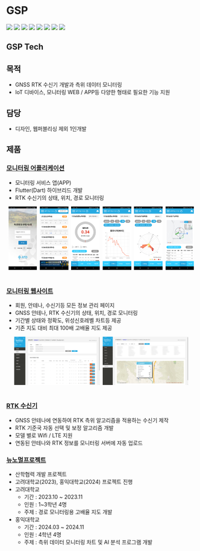 # GSP
<div>
<img src="https://img.shields.io/badge/Android-3DDC84?style=flat-square&logo=Android&logoColor=white"/>
<img src="https://img.shields.io/badge/Flutter-02569B?style=flat-square&logo=Flutter&logoColor=white"/>
<img src="https://img.shields.io/badge/Dart-0175C2?style=flat-square&logo=Dart&logoColor=white"/>
<img src="https://img.shields.io/badge/HTML-E34F26?style=flat-square&logo=HTML5&logoColor=white"/>
<img src="https://img.shields.io/badge/Javascript-F7DF1E?style=flat-square&logo=javascript&logoColor=black"/>
<img src="https://img.shields.io/badge/PHP-777BB4?style=flat-square&logo=PHP&logoColor=white"/>
<img src="https://img.shields.io/badge/MySQL-4479A1?style=flat-square&logo=MySQL&logoColor=white"/>
<img src="https://img.shields.io/badge/C++-00599C?style=flat-square&logo=cplusplus&logoColor=white"/>
</div>

## GSP Tech

## 목적
- GNSS RTK 수신기 개발과 측위 데이터 모니터링  
- IoT 디바이스, 모니터링 WEB / APP등 다양한 형태로 필요한 기능 지원

## 담당
- 디자인, 웹퍼블리싱 제외 1인개발

## 제품
### <a href ="https://github.com/cjk09083/GSP/tree/main/모니터링%20APP">모니터링 어플리케이션 </a>
- 모니터링 서비스 앱(APP)
- Flutter(Dart) 하이브리드 개발
- RTK 수신기의 상태, 위치, 경로 모니터링
<div align="center" >
<img src="https://github.com/cjk09083/ATD/blob/main/IOS%26Android%20APP/0.%20로그인.jpg" width="15%"/>&nbsp;
<img src="https://github.com/cjk09083/ATD/blob/main/IOS%26Android%20APP/1.%20메인.jpg" width="15%"/>&nbsp;
<img src="https://github.com/cjk09083/ATD/blob/main/IOS%26Android%20APP/2.%20장비상태.jpg" width="15%"/>&nbsp;
<img src="https://github.com/cjk09083/ATD/blob/main/IOS%26Android%20APP/2-2%20그래프%20(일반).jpg" width="15%"/>&nbsp;
<img src="https://github.com/cjk09083/ATD/blob/main/IOS%26Android%20APP/2-2%20그래프%20(풍향풍속).jpg" width="15%"/>&nbsp;
<img src="https://github.com/cjk09083/ATD/blob/main/IOS%26Android%20APP/2-3%20대기확산(일반).jpg" width="15%"/>
</div></br>

### <a href ="https://github.com/cjk09083/ATD/tree/main/모니터링%20WEB">모니터링 웹사이트 </a>
- 회원, 안테나, 수신기등 모든 정보 관리 페이지
- GNSS 안테나, RTK 수신기의 상태, 위치, 경로 모니터링
- 기간별 상태와 정확도, 위성신호레벨 차트등 제공
- 기존 지도 대비 최대 100배 고배율 지도 제공 
<div align="center" >
<img src="https://github.com/cjk09083/ATD/blob/main/관리자%20WEB/2.%20장비관리%20-%20악취측정기.PNG" width="45%"/>&nbsp;
<img src="https://github.com/cjk09083/ATD/blob/main/관리자%20WEB/8.%20지역별%20데이터%20-%20상세.PNG" width="45%"/>
</div></br>

### <a href ="https://github.com/cjk09083/ATD/tree/main/RTK%20수신기">RTK 수신기 </a>
- GNSS 안테나에 연동하여 RTK 측위 알고리즘을 적용하는 수신기 제작
- RTK 기준국 자동 선택 및 보정 알고리즘 개발
- 모델 별로 Wifi / LTE 지원
- 연동된 안테나와 RTK 정보를 모니터링 서버에 자동 업로드 

### <a href ="https://github.com/cjk09083/ATD/tree/main/산학협력%20뉴노멀">뉴노멀프로젝트 </a>
- 산학협력 개발 프로젝트
- 고려대학교(2023), 홍익대학교(2024) 프로젝트 진행
- 고려대학교
  - 기간 : 2023.10 ~ 2023.11
  - 인원 : 1~3학년 4명
  - 주제 : 경로 모니터링용 고배율 지도 개발
- 홍익대학교
  - 기간 : 2024.03 ~ 2024.11
  - 인원 : 4학년 4명
  - 주제 : 측위 데이터 모니터링 차트 및 AI 분석 프로그램 개발
